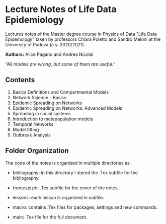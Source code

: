 # Lecture Notes of Life Data Epidemiology

Lectures notes of the Master degree course in Physics of Data "Life Data Epidemology" taken by professors Chiara Poletto and Sandro Meloni at the University of Padova (a.y. 2020/2021).

**Authors:** Alice Pagano and Andrea Nicolai

*“All models are wrong, but some of them are useful.”*

## Contents

1. Basics Definitions and Compartmental Models
2. Network Science - Basics
3. Epidemic Spreading on Networks
4. Epidemic Spreading on Networks: Advanced Models
5. Spreading in social systems
6. Introduction to metapopulation models
7. Temporal Networks
8. Model fitting
9. Outbreak Analysis

## Folder Organization

The code of the notes is organized in multiple directories as:

* bibliography: in this directory I stored the .Tex subfile for the bibliography.

* frontespizio: .Tex subfile for the cover of the notes.

* lessons: each lesson is organized in subfile.

* macro: contains .Tex files for packages, settings and new commands.

* main: .Tex file for the full document.
